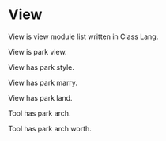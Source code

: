 # View

View is view module list written in Class Lang.

View is park view.

View has park style.

View has park marry.

View has park land.

Tool has park arch.

Tool has park arch worth.